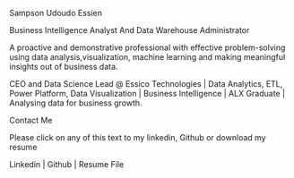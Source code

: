 Sampson Udoudo Essien

Business Intelligence Analyst And Data Warehouse Administrator

A proactive and demonstrative professional with effective problem-solving using data analysis,visualization, machine learning and making meaningful insights out of business data.

CEO and Data Science Lead @ Essico Technologies | Data Analytics, ETL, Power Platform, Data Visualization | Business Intelligence | ALX Graduate | Analysing data for business growth. 

Contact Me 

Please click on any of this text to my linkedin, Github or download my resume

  Linkedin 			      |  			      Github 		          |  		Resume File 			
